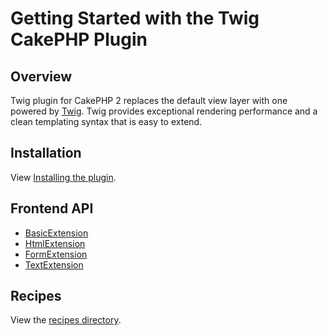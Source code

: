 Getting Started with the Twig CakePHP Plugin
==================================================

## Overview

Twig plugin for CakePHP 2 replaces the default view layer with one
powered by [Twig](http://twig.sensiolabs.org/). Twig provides exceptional
rendering performance and a clean templating syntax that is easy to extend.

## Installation

View [Installing the plugin](installation.md).

## Frontend API

 * [BasicExtension](Extension/basic.md)
 * [HtmlExtension](Extension/html.md)
 * [FormExtension](Extension/form.md)
 * [TextExtension](Extension/text.md)

## Recipes

 View the [recipes directory](Recipes/).